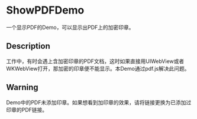 # ShowPDFDemo
一个显示PDF的Demo，可以显示出PDF上的加密印章。

## Description
工作中，有时会遇上含加密印章的PDF文档，这时如果直接用UIWebView或者WKWebView打开，那加密的印章便不能显示。本Demo通过pdf.js解决此问题。

## Warning
Demo中的PDF未添加印章。如果想看到加印章的效果，请将链接更换为已添加过印章的PDF链接。
